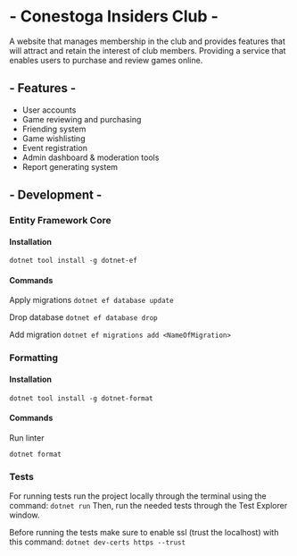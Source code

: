 # - Conestoga Insiders Club -
A website that manages membership in the club and provides features that will attract and retain the interest of club members. Providing a service that enables users to purchase and review games online.

## - Features -
* User accounts
* Game reviewing and purchasing
* Friending system
* Game wishlisting
* Event registration
* Admin dashboard & moderation tools
* Report generating system

## - Development -

### Entity Framework Core

#### Installation

`dotnet tool install -g dotnet-ef`

#### Commands

Apply migrations
`dotnet ef database update`

Drop database
`dotnet ef database drop`

Add migration
`dotnet ef migrations add <NameOfMigration>`

### Formatting

#### Installation

`dotnet tool install -g dotnet-format`

#### Commands

Run linter

`dotnet format`


### Tests

For running tests run the project locally through the terminal using the command:
`dotnet run`
Then, run the needed tests through the Test Explorer window.

Before running the tests make sure to enable ssl (trust the localhost) with this command:
`dotnet dev-certs https --trust`
